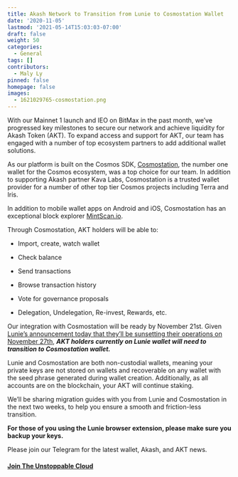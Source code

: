 ```yaml
---
title: Akash Network to Transition from Lunie to Cosmostation Wallet
date: '2020-11-05'
lastmod: '2021-05-14T15:03:03-07:00'
draft: false
weight: 50
categories:
  - General
tags: []
contributors:
  - Maly Ly
pinned: false
homepage: false
images:
  - 1621029765-cosmostation.png
---
```

With our Mainnet 1 launch and IEO on BitMax in the past month, we’ve progressed key milestones to secure our network and achieve liquidity for Akash Token (AKT). To expand access and support for AKT, our team has engaged with a number of top ecosystem partners to add additional wallet solutions. 

As our platform is built on the Cosmos SDK, [Cosmostation](https://www.cosmostation.io/), the number one wallet for the Cosmos ecosystem, was a top choice for our team. In addition to supporting Akash partner Kava Labs, Cosmostation is a trusted wallet provider for a number of other top tier Cosmos projects including Terra and Iris.

In addition to mobile wallet apps on Android and iOS, Cosmostation has an exceptional block explorer [MintScan.io](http://mintscan.io). 

Through Cosmostation, AKT holders will be able to:

*   Import, create, watch wallet
    
*   Check balance
    
*   Send transactions
    
*   Browse transaction history
    
*   Vote for governance proposals
    
*   Delegation, Undelegation, Re-invest, Rewards, etc.
    

Our integration with Cosmostation will be ready by November 21st. Given [Lunie’s announcement today that they’ll be sunsetting their operations on November 27th](https://medium.com/luniehq/sunsetting-lunie-io-66d566c14ba1), _**AKT holders currently on Lunie wallet will need to transition to Cosmostation wallet.**_

Lunie and Cosmostation are both non-custodial wallets, meaning your private keys are not stored on wallets and recoverable on any wallet with the seed phrase generated during wallet creation. Additionally, as all accounts are on the blockchain, your AKT will continue staking.

We’ll be sharing migration guides with you from Lunie and Cosmostation in the next two weeks, to help you ensure a smooth and friction-less transition.

**For those of you using the Lunie browser extension, please make sure you backup your keys.**  
  
Please join our Telegram for the latest wallet, Akash, and AKT news.  
  

#### [**Join The Unstoppable Cloud**](https://t.me/AkashNW)